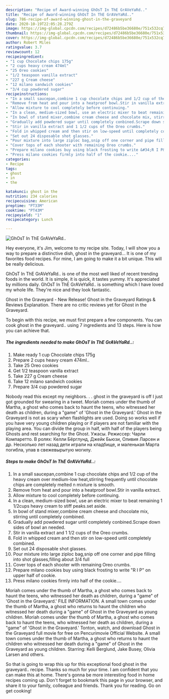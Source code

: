 ```yaml
---
description: "Recipe of Award-winning GhOsT In ThE GrAVeYaRd.."
title: "Recipe of Award-winning GhOsT In ThE GrAVeYaRd.."
slug: 786-recipe-of-award-winning-ghost-in-the-graveyard
date: 2020-10-19T22:05:28.279Z
image: https://img-global.cpcdn.com/recipes/d72486b5be36680e/751x532cq70/ghost-in-the-graveyard-recipe-main-photo.jpg
thumbnail: https://img-global.cpcdn.com/recipes/d72486b5be36680e/751x532cq70/ghost-in-the-graveyard-recipe-main-photo.jpg
cover: https://img-global.cpcdn.com/recipes/d72486b5be36680e/751x532cq70/ghost-in-the-graveyard-recipe-main-photo.jpg
author: Robert Miles
ratingvalue: 3.7
reviewcount: 12
recipeingredient:
- "1 cup Chocolate chips 175g"
- "2 cups heavy cream 474ml"
- "25 Oreo cookies"
- "1/2 teaspoon vanilla extract"
- "227 g Cream cheese"
- "12 milano sandwich cookies"
- "3/4 cup powdered sugar"
recipeinstructions:
- "In a small saucepan,combine 1 cup chocolate chips and 1/2 cup of the heavy cream over medium-low heat,stirring frequently until chocolate chips are completely melted n mixture is smooth."
- "Remove from heat and pour into a heatproof bowl.Stir in vanilla extract."
- "Allow mixture to cool completely before continuing."
- "In a clean, medium-sized bowl, use an electric mixer to beat remaining 1 1/2cups heavy cream to stiff peaks.set aside."
- "In bowl of stand mixer,combine cream cheese and chocolate mix, stirring until completely combined."
- "Gradually add powdered sugar until completely conbined.Scrape down sides of bowl an needed."
- "Stir in vanilla extract and 1 1/2 cups of the Oreo crumbs."
- "Fold in whipped cream and then stir on low-speed until completely combined."
- "Set out 24 disposable shot glasses."
- "Pour mixture into large ziploc bag,snip off one corner and pipe filling into shot glasses,filling about 3/4 full"
- "Cover tops of each shooter with remaining Oreo crumbs."
- "Prepare milano cookies buy using black frosting to write &#34;R I P&#34; on upper half of cookie."
- "Press milano cookies firmly into half of the cookie...."
categories:
- Recipe
tags:
- ghost
- in
- the

katakunci: ghost in the 
nutrition: 234 calories
recipecuisine: American
preptime: "PT33M"
cooktime: "PT43M"
recipeyield: "1"
recipecategory: Lunch

---
```



![GhOsT In ThE GrAVeYaRd..](https://img-global.cpcdn.com/recipes/d72486b5be36680e/751x532cq70/ghost-in-the-graveyard-recipe-main-photo.jpg)

Hey everyone, it's Jim, welcome to my recipe site. Today, I will show you a way to prepare a distinctive dish, ghost in the graveyard... It is one of my favorites food recipes. For mine, I am going to make it a bit unique. This will be really delicious.

GhOsT In ThE GrAVeYaRd.. is one of the most well liked of recent trending foods in the world. It is simple, it is quick, it tastes yummy. It's appreciated by millions daily. GhOsT In ThE GrAVeYaRd.. is something which I have loved my whole life. They're nice and they look fantastic.

Ghost in the Graveyard - New Release! Ghost in the Graveyard Ratings &amp; Reviews Explanation. There are no critic reviews yet for Ghost in the Graveyard.


To begin with this recipe, we must first prepare a few components. You can cook ghost in the graveyard.. using 7 ingredients and 13 steps. Here is how you can achieve that.

<!--inarticleads1-->

##### The ingredients needed to make GhOsT In ThE GrAVeYaRd..:

1. Make ready 1 cup Chocolate chips 175g
1. Prepare 2 cups heavy cream 474ml..
1. Take 25 Oreo cookies
1. Get 1/2 teaspoon vanilla extract
1. Take 227 g Cream cheese
1. Take 12 milano sandwich cookies
1. Prepare 3/4 cup powdered sugar


Nobody read this except my neighbors. . . ghost in the graveyard is off I just got grounded for swearing in a tweet. Moriah comes under the thumb of Martha, a ghost who comes back to haunt the teens, who witnessed her death as children, during a &#34;game&#34; of &#39;Ghost in the Graveyard.&#39; Ghost in the Graveyard is not as scary when flashlights are used. Doing so works well if you have very young children playing or if players are not familiar with the playing area. You can divide the group in half, with half of the players being Ghosts and rest searching for the Ghost. Ужасы. Режиссер: Чарли Компаретто. В ролях: Келли Бёрглунд, Джейк Бьюзи, Оливия Ларсен и др. Несколько лет назад дети играли на кладбище, и маленькая Марта погибла, упав в свежевырытую могилу. 

<!--inarticleads2-->

##### Steps to make GhOsT In ThE GrAVeYaRd..:

1. In a small saucepan,combine 1 cup chocolate chips and 1/2 cup of the heavy cream over medium-low heat,stirring frequently until chocolate chips are completely melted n mixture is smooth.
1. Remove from heat and pour into a heatproof bowl.Stir in vanilla extract.
1. Allow mixture to cool completely before continuing.
1. In a clean, medium-sized bowl, use an electric mixer to beat remaining 1 1/2cups heavy cream to stiff peaks.set aside.
1. In bowl of stand mixer,combine cream cheese and chocolate mix, stirring until completely combined.
1. Gradually add powdered sugar until completely conbined.Scrape down sides of bowl an needed.
1. Stir in vanilla extract and 1 1/2 cups of the Oreo crumbs.
1. Fold in whipped cream and then stir on low-speed until completely combined.
1. Set out 24 disposable shot glasses.
1. Pour mixture into large ziploc bag,snip off one corner and pipe filling into shot glasses,filling about 3/4 full
1. Cover tops of each shooter with remaining Oreo crumbs.
1. Prepare milano cookies buy using black frosting to write &#34;R I P&#34; on upper half of cookie.
1. Press milano cookies firmly into half of the cookie....


Moriah comes under the thumb of Martha, a ghost who comes back to haunt the teens, who witnessed her death as children, during a &#34;game&#34; of &#39;Ghost in the Graveyard.&#39; FILE INFORMATION. A small town comes under the thumb of Martha, a ghost who returns to haunt the children who witnessed her death during a &#34;game&#34; of Ghost in the Graveyard as young children. Moriah comes under the thumb of Martha, a ghost who comes back to haunt the teens, who witnessed her death as children, during a &#34;game&#34; of &#39;Ghost in the Graveyard.&#39; Tonton, watch, and download Ghost in the Graveyard full movie for free on Pencurimovie Official Website. A small town comes under the thumb of Martha, a ghost who returns to haunt the children who witnessed her death during a &#34;game&#34; of Ghost in the Graveyard as young children. Starring: Kelli Berglund, Jake Busey, Olivia Larsen and others. 

So that is going to wrap this up for this exceptional food ghost in the graveyard.. recipe. Thanks so much for your time. I am confident that you can make this at home. There's gonna be more interesting food in home recipes coming up. Don't forget to bookmark this page in your browser, and share it to your family, colleague and friends. Thank you for reading. Go on get cooking!
